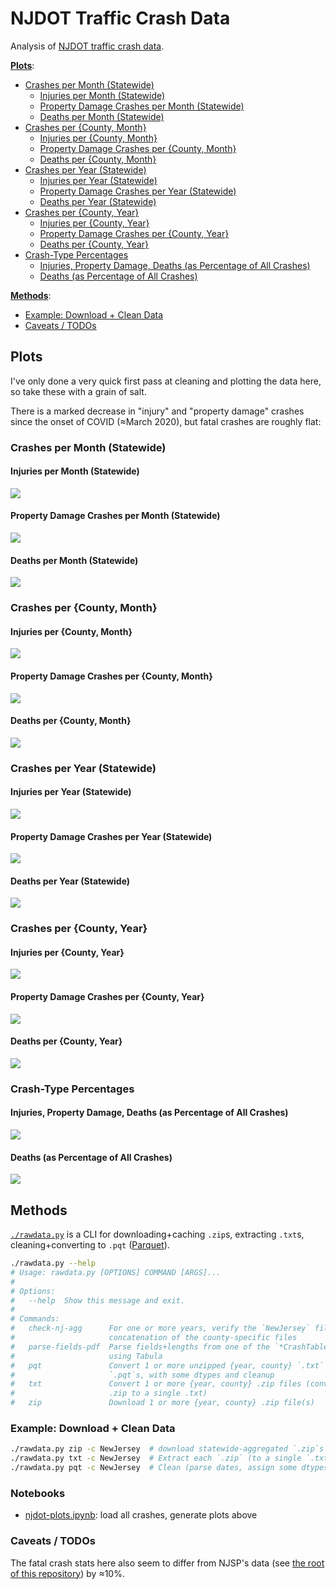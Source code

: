 # NJDOT Traffic Crash Data
Analysis of [NJDOT traffic crash data](https://www.state.nj.us/transportation/refdata/accident/rawdata01-current.shtm).

[**Plots**](#plots):
  - [Crashes per Month (Statewide)](#state-month)
      - [Injuries per Month (Statewide)](#state-month-injuries)
      - [Property Damage Crashes per Month (Statewide)](#state-month-crashes)
      - [Deaths per Month (Statewide)](#state-month-deaths)
  - [Crashes per {County, Month}](#counties-month)
      - [Injuries per {County, Month}](#counties-month-injuries)
      - [Property Damage Crashes per {County, Month}](#counties-month-crashes)
      - [Deaths per {County, Month}](#counties-month-deaths)
  - [Crashes per Year (Statewide)](#state-year)
      - [Injuries per Year (Statewide)](#state-year-injuries)
      - [Property Damage Crashes per Year (Statewide)](#state-year-crashes)
      - [Deaths per Year (Statewide)](#state-year-deaths)
  - [Crashes per {County, Year}](#counties-year)
      - [Injuries per {County, Year}](#counties-year-injuries)
      - [Property Damage Crashes per {County, Year}](#counties-year-crashes)
      - [Deaths per {County, Year}](#counties-year-deaths)
  - [Crash-Type Percentages](#pcts)
      - [Injuries, Property Damage, Deaths (as Percentage of All Crashes)](#pcts-all)
      - [Deaths (as Percentage of All Crashes)](#pct-deaths)

[**Methods**](#methods):
  - [Example: Download + Clean Data](#example)
  - [Caveats / TODOs](#todos)


## Plots <a id="plots"></a>
I've only done a very quick first pass at cleaning and plotting the data here, so take these with a grain of salt.

There is a marked decrease in "injury" and "property damage" crashes since the onset of COVID (≈March 2020), but fatal crashes are roughly flat:

### Crashes per Month (Statewide) <a id="state-month"></a>

#### Injuries per Month (Statewide) <a id="state-month-injuries"></a>
![](../www/public/plots/njdot/ism.png)

#### Property Damage Crashes per Month (Statewide) <a id="state-month-crashes"></a>
![](../www/public/plots/njdot/psm.png)

#### Deaths per Month (Statewide) <a id="state-month-deaths"></a>
![](../www/public/plots/njdot/dsm.png)

### Crashes per {County, Month} <a id="counties-month"></a>

#### Injuries per {County, Month} <a id="counties-month-injuries"></a>
![](../www/public/plots/njdot/icm.png)

#### Property Damage Crashes per {County, Month} <a id="counties-month-crashes"></a>
![](../www/public/plots/njdot/pcm.png)

#### Deaths per {County, Month} <a id="counties-month-deaths"></a>
![](../www/public/plots/njdot/dcm.png)

### Crashes per Year (Statewide) <a id="state-year"></a>

#### Injuries per Year (Statewide) <a id="state-year-injuries"></a>
![](../www/public/plots/njdot/isy.png)

#### Property Damage Crashes per Year (Statewide) <a id="state-year-crashes"></a>
![](../www/public/plots/njdot/psy.png)

#### Deaths per Year (Statewide) <a id="state-year-deaths"></a>
![](../www/public/plots/njdot/dsy.png)

### Crashes per {County, Year} <a id="counties-year"></a>

#### Injuries per {County, Year} <a id="counties-year-injuries"></a>
![](../www/public/plots/njdot/icy.png)

#### Property Damage Crashes per {County, Year} <a id="counties-year-crashes"></a>
![](../www/public/plots/njdot/pcy.png)

#### Deaths per {County, Year} <a id="counties-year-deaths"></a>
![](../www/public/plots/njdot/dcy.png)

### Crash-Type Percentages <a id="pcts"></a>

#### Injuries, Property Damage, Deaths (as Percentage of All Crashes) <a id="pcts-all"></a>
![](../www/public/plots/njdot/pcts_by_type_month.png)

#### Deaths (as Percentage of All Crashes) <a id="pct-deaths"></a>
![](../www/public/plots/njdot/pct_fatal_by_month.png)

## Methods <a id="methods"></a>
[`./rawdata.py`](rawdata.py) is a CLI for downloading+caching `.zip`s, extracting `.txt`s, cleaning+converting to `.pqt` ([Parquet](https://parquet.apache.org/)).
```bash
./rawdata.py --help
# Usage: rawdata.py [OPTIONS] COMMAND [ARGS]...
# 
# Options:
#   --help  Show this message and exit.
# 
# Commands:
#   check-nj-agg      For one or more years, verify the `NewJersey` file is a
#                     concatenation of the county-specific files
#   parse-fields-pdf  Parse fields+lengths from one of the `*CrashTable.pdf`s,
#                     using Tabula
#   pqt               Convert 1 or more unzipped {year, county} `.txt` files to
#                     `.pqt`s, with some dtypes and cleanup
#   txt               Convert 1 or more {year, county} .zip files (convert each
#                     .zip to a single .txt)
#   zip               Download 1 or more {year, county} .zip file(s)
```

### Example: Download + Clean Data <a id="example"></a>
```bash
./rawdata.py zip -c NewJersey  # download statewide-aggregated `.zip`s for [2001,2020] x {Accidents,Drivers,Vehicles,Occupants}
./rawdata.py txt -c NewJersey  # Extract each `.zip` (to a single `.txt`)
./rawdata.py pqt -c NewJersey  # Clean (parse dates, assign some dtypes) + convert to Parquet
```

### Notebooks <a id="notebooks"></a>
- [njdot-plots.ipynb](../njdot-plots.ipynb): load all crashes, generate plots above

### Caveats / TODOs <a id="todos"></a>

The fatal crash stats here also seem to differ from NJSP's data (see [the root of this repository](..)) by ≈10%.

